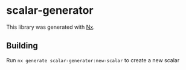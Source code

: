 # scalar-generator

This library was generated with [Nx](https://nx.dev).

## Building

Run `nx generate scalar-generator:new-scalar` to create a new scalar
